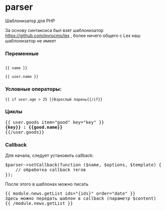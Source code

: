 parser
======

Шаблонизатор для PHP

За основу синтаксиса был взят шаблонизатор https://github.com/pyrocms/lex , более ничего общего с Lex наш шаблонизатор не имеет

<h3>Переменные</h3>
<code>
{{ name }}<br />
{{ user.name }}
</code>

<h3>Условные операторы: </h3>
<code>{{ if user.age > 25 }}Взрослый парень{{/if}}</code>

<h3>Циклы</h3>
<pre>
{{ user.goods item="good" key="key" }} 
<b>{key}} : {{good.name}}</b>
{{/user.goods}}
</pre>
<h3>Callback</h3>
Для начала, следует установить callback: 
<pre>
$parser->setCallback(function ($name, $options, $template) {
    // обработка callback тегов
});
</pre>
После этого в шаблонах можно писать
<pre>
{{ module.news.getList ids="{ids}" order="date" }}
Здесь можно передать шаблон в callback (параметр $content) 
{{ /module.news.getList }}
</pre>
<h3></h3>



